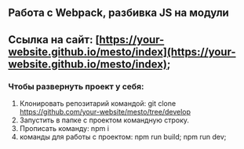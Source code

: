 Работа с Webpack, разбивка JS на модули
-------------
## Ссылка на сайт: [https://your-website.github.io/mesto/index](https://your-website.github.io/mesto/index);

### Чтобы развернуть проект у себя:

1. Клонировать репозитарий командой: git clone https://github.com/your-website/mesto/tree/develop
2. Запустить в папке с проектом командную строку.
3. Прописать команду: npm i
4. команды для работы с проектом: 
npm run build;
npm run dev;